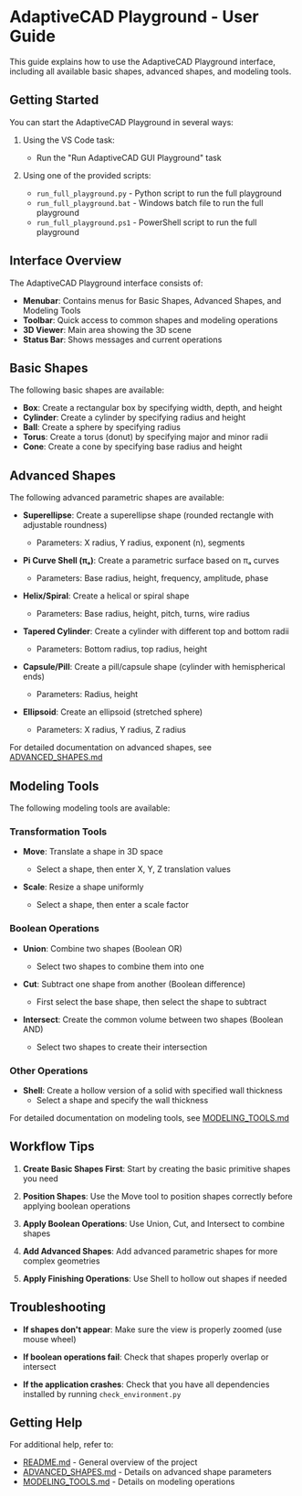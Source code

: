 # AdaptiveCAD Playground - User Guide

This guide explains how to use the AdaptiveCAD Playground interface, including all available basic shapes, advanced shapes, and modeling tools.

## Getting Started

You can start the AdaptiveCAD Playground in several ways:

1. Using the VS Code task:
   - Run the "Run AdaptiveCAD GUI Playground" task

2. Using one of the provided scripts:
   - `run_full_playground.py` - Python script to run the full playground
   - `run_full_playground.bat` - Windows batch file to run the full playground
   - `run_full_playground.ps1` - PowerShell script to run the full playground

## Interface Overview

The AdaptiveCAD Playground interface consists of:

- **Menubar**: Contains menus for Basic Shapes, Advanced Shapes, and Modeling Tools
- **Toolbar**: Quick access to common shapes and modeling operations
- **3D Viewer**: Main area showing the 3D scene
- **Status Bar**: Shows messages and current operations

## Basic Shapes

The following basic shapes are available:

- **Box**: Create a rectangular box by specifying width, depth, and height
- **Cylinder**: Create a cylinder by specifying radius and height
- **Ball**: Create a sphere by specifying radius
- **Torus**: Create a torus (donut) by specifying major and minor radii
- **Cone**: Create a cone by specifying base radius and height

## Advanced Shapes

The following advanced parametric shapes are available:

- **Superellipse**: Create a superellipse shape (rounded rectangle with adjustable roundness)
  - Parameters: X radius, Y radius, exponent (n), segments

- **Pi Curve Shell (πₐ)**: Create a parametric surface based on πₐ curves
  - Parameters: Base radius, height, frequency, amplitude, phase

- **Helix/Spiral**: Create a helical or spiral shape
  - Parameters: Base radius, height, pitch, turns, wire radius

- **Tapered Cylinder**: Create a cylinder with different top and bottom radii
  - Parameters: Bottom radius, top radius, height

- **Capsule/Pill**: Create a pill/capsule shape (cylinder with hemispherical ends)
  - Parameters: Radius, height

- **Ellipsoid**: Create an ellipsoid (stretched sphere)
  - Parameters: X radius, Y radius, Z radius

For detailed documentation on advanced shapes, see [ADVANCED_SHAPES.md](ADVANCED_SHAPES.md)

## Modeling Tools

The following modeling tools are available:

### Transformation Tools

- **Move**: Translate a shape in 3D space
  - Select a shape, then enter X, Y, Z translation values

- **Scale**: Resize a shape uniformly
  - Select a shape, then enter a scale factor

### Boolean Operations

- **Union**: Combine two shapes (Boolean OR)
  - Select two shapes to combine them into one

- **Cut**: Subtract one shape from another (Boolean difference)
  - First select the base shape, then select the shape to subtract

- **Intersect**: Create the common volume between two shapes (Boolean AND)
  - Select two shapes to create their intersection

### Other Operations

- **Shell**: Create a hollow version of a solid with specified wall thickness
  - Select a shape and specify the wall thickness

For detailed documentation on modeling tools, see [MODELING_TOOLS.md](MODELING_TOOLS.md)

## Workflow Tips

1. **Create Basic Shapes First**: Start by creating the basic primitive shapes you need

2. **Position Shapes**: Use the Move tool to position shapes correctly before applying boolean operations

3. **Apply Boolean Operations**: Use Union, Cut, and Intersect to combine shapes

4. **Add Advanced Shapes**: Add advanced parametric shapes for more complex geometries

5. **Apply Finishing Operations**: Use Shell to hollow out shapes if needed

## Troubleshooting

- **If shapes don't appear**: Make sure the view is properly zoomed (use mouse wheel)

- **If boolean operations fail**: Check that shapes properly overlap or intersect

- **If the application crashes**: Check that you have all dependencies installed by running `check_environment.py`

## Getting Help

For additional help, refer to:
- [README.md](README.md) - General overview of the project
- [ADVANCED_SHAPES.md](ADVANCED_SHAPES.md) - Details on advanced shape parameters
- [MODELING_TOOLS.md](MODELING_TOOLS.md) - Details on modeling operations
